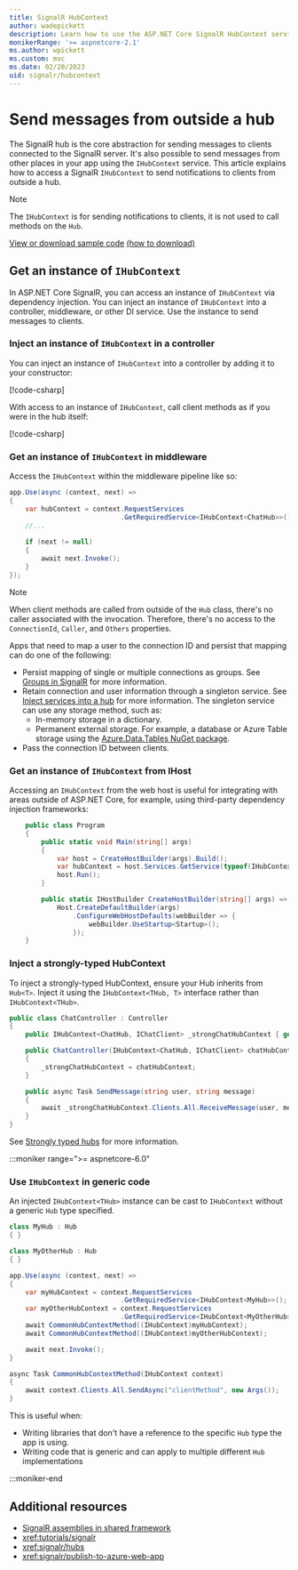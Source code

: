 ```yaml
---
title: SignalR HubContext
author: wadepickett
description: Learn how to use the ASP.NET Core SignalR HubContext service for sending notifications to clients from outside a hub.
monikerRange: '>= aspnetcore-2.1'
ms.author: wpickett
ms.custom: mvc
ms.date: 02/20/2023
uid: signalr/hubcontext
---
```

# Send messages from outside a hub

The SignalR hub is the core abstraction for sending messages to clients connected to the SignalR server. It's also possible to send messages from other places in your app using the `IHubContext` service. This article explains how to access a SignalR `IHubContext` to send notifications to clients from outside a hub.

> [!NOTE]
> The `IHubContext` is for sending notifications to clients, it is not used to call methods on the `Hub`.

[View or download sample code](https://github.com/dotnet/AspNetCore.Docs/tree/main/aspnetcore/signalr/hubcontext/sample/) [(how to download)](xref:index#how-to-download-a-sample)

## Get an instance of `IHubContext`

In ASP.NET Core SignalR, you can access an instance of `IHubContext` via dependency injection. You can inject an instance of `IHubContext` into a controller, middleware, or other DI service. Use the instance to send messages to clients.

### Inject an instance of `IHubContext` in a controller

You can inject an instance of `IHubContext` into a controller by adding it to your constructor:

[!code-csharp[](hubcontext/sample/Controllers/HomeController.cs?range=12-19,57)]

With access to an instance of `IHubContext`, call client methods as if you were in the hub itself:

[!code-csharp[](hubcontext/sample/Controllers/HomeController.cs?range=21-25)]

### Get an instance of `IHubContext` in middleware

Access the `IHubContext` within the middleware pipeline like so:

```csharp
app.Use(async (context, next) =>
{
    var hubContext = context.RequestServices
                            .GetRequiredService<IHubContext<ChatHub>>();
    //...
    
    if (next != null)
    {
        await next.Invoke();
    }
});
```

> [!NOTE]
> When client methods are called from outside of the `Hub` class, there's no caller associated with the invocation. Therefore, there's no access to the `ConnectionId`, `Caller`, and `Others` properties.
>
> Apps that need to map a user to the connection ID and persist that mapping can do one of the following:
>
> * Persist mapping of single or multiple connections as groups. See [Groups in SignalR](xref:signalr/groups#groups-in-signalr) for more information.
> * Retain connection and user information through a singleton service. See [Inject services into a hub](xref:signalr/hubs#inject-services-into-a-hub) for more information. The singleton service can use any storage method, such as:
>   * In-memory storage in a dictionary.
>   * Permanent external storage.  For example, a database or Azure Table storage using the [Azure.Data.Tables NuGet package](https://www.nuget.org/packages/Azure.Data.Tables/).
> * Pass the connection ID between clients.

### Get an instance of `IHubContext` from IHost

Accessing an `IHubContext` from the web host is useful for
integrating with areas outside of ASP.NET Core, for example, using third-party dependency injection frameworks:

```csharp
    public class Program
    {
        public static void Main(string[] args)
        {
            var host = CreateHostBuilder(args).Build();
            var hubContext = host.Services.GetService(typeof(IHubContext<ChatHub>));
            host.Run();
        }

        public static IHostBuilder CreateHostBuilder(string[] args) =>
            Host.CreateDefaultBuilder(args)
                .ConfigureWebHostDefaults(webBuilder => {
                    webBuilder.UseStartup<Startup>();
                });
    }
```

### Inject a strongly-typed HubContext

To inject a strongly-typed HubContext, ensure your Hub inherits from `Hub<T>`. Inject it using the `IHubContext<THub, T>` interface rather than `IHubContext<THub>`.

```csharp
public class ChatController : Controller
{
    public IHubContext<ChatHub, IChatClient> _strongChatHubContext { get; }

    public ChatController(IHubContext<ChatHub, IChatClient> chatHubContext)
    {
        _strongChatHubContext = chatHubContext;
    }

    public async Task SendMessage(string user, string message)
    {
        await _strongChatHubContext.Clients.All.ReceiveMessage(user, message);
    }
}
```

See [Strongly typed hubs](xref:signalr/hubs#strongly-typed-hubs) for more information.

:::moniker range=">= aspnetcore-6.0"

### Use `IHubContext` in generic code

An injected `IHubContext<THub>` instance can be cast to `IHubContext` without a generic `Hub` type specified.

```csharp
class MyHub : Hub
{ }

class MyOtherHub : Hub
{ }

app.Use(async (context, next) =>
{
    var myHubContext = context.RequestServices
                            .GetRequiredService<IHubContext<MyHub>>();
    var myOtherHubContext = context.RequestServices
                            .GetRequiredService<IHubContext<MyOtherHub>>();
    await CommonHubContextMethod((IHubContext)myHubContext);
    await CommonHubContextMethod((IHubContext)myOtherHubContext);

    await next.Invoke();
}

async Task CommonHubContextMethod(IHubContext context)
{
    await context.Clients.All.SendAsync("clientMethod", new Args());
}
```

This is useful when:

* Writing libraries that don't have a reference to the specific `Hub` type the app is using.
* Writing code that is generic and can apply to multiple different `Hub` implementations

:::moniker-end

## Additional resources

* [SignalR assemblies in shared framework](xref:migration/22-to-30#signalr-assemblies-in-shared-framework)
* <xref:tutorials/signalr>
* <xref:signalr/hubs>
* <xref:signalr/publish-to-azure-web-app>
